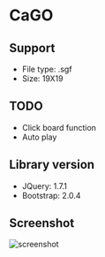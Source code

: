 # CaGO #

## Support ##

* File type: .sgf
* Size: 19X19

## TODO ##

* Click board function
* Auto play

## Library version ##
 
* JQuery: 1.7.1
* Bootstrap: 2.0.4

## Screenshot ##

![screenshot](http://i.minus.com/ibncGCLp1BESZH.png)

